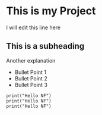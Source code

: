 # This is my Project
I will edit this line here

## This is a subheading
Another explanation

* Bullet Point 1
* Bullet Point 2
* Bullet Point 3

``` three backticks initiate a code block
print("Hello NF")
print("Hello NF")
print("Hello NF")
```
